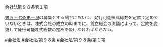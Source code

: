 会社法第９８条第１項

[第五十七条第一項](会社法＿＿＿＿第５７条第１項)の募集をする場合において、発行可能株式総数を定款で定めていないときは、株式会社の成立の時までに、創立総会の決議によって、定款を変更して発行可能株式総数の定めを設けなければならない。

#会社法
#会社法/第９８条
#会社法/第９８条/第１項
